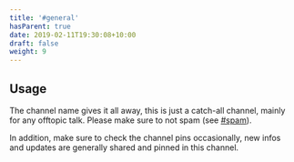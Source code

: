 ```yaml
---
title: '#general'
hasParent: true
date: 2019-02-11T19:30:08+10:00
draft: false
weight: 9
---
```


## Usage

The channel name gives it all away, this is just a catch-all channel, mainly for any offtopic talk. Please make sure to not spam (see [#spam](../spam)).

In addition, make sure to check the channel pins occasionally, new infos and updates are generally shared and pinned in this channel.
